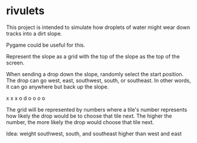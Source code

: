 # rivulets

This project is intended to simulate how droplets of water might wear down
tracks into a dirt slope.

Pygame could be useful for this.

Represent the slope as a grid with the top of the slope as the top of the
screen.

When sending a drop down the slope, randomly select the start position. The
drop can go west, east, southwest, south, or southeast. In other words, it can
go anywhere but back up the slope.

x x x
o d o
o o o

The grid will be represented by numbers where a tile's number represents how
likely the drop would be to choose that tile next. The higher the number, the
more likely the drop would choose that tile next.

Idea: weight southwest, south, and southeast higher than west and east